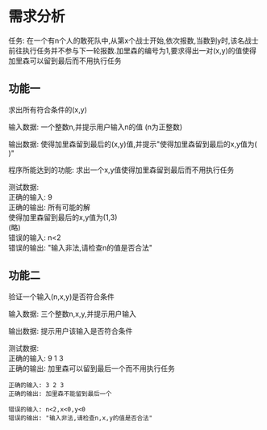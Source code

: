 # 需求分析

任务: 在一个有n个人的敢死队中,从第x个战士开始,依次报数,当数到y时,该名战士前往执行任务并不参与下一轮报数.加里森的编号为1,要求得出一对(x,y)的值使得加里森可以留到最后而不用执行任务

## 功能一

求出所有符合条件的(x,y)

输入数据: 一个整数n,并提示用户输入n的值 (n为正整数)

输出数据: 使得加里森留到最后的(x,y)值,并提示"使得加里森留到最后的x,y值为(    )"

程序所能达到的功能: 求出一个x,y值使得加里森留到最后而不用执行任务

测试数据:  
    正确的输入: 9  
    正确的输出:  所有可能的解  
                使得加里森留到最后的x,y值为(1,3)  
                (略)  
    错误的输入: n<2  
    错误的输出: "输入非法,请检查n的值是否合法"

## 功能二

验证一个输入(n,x,y)是否符合条件

输入数据: 三个整数n,x,y,并提示用户输入

输出数据: 提示用户该输入是否符合条件

测试数据:  
    正确的输入: 9 1 3  
    正确的输出: 加里森可以留到最后一个而不用执行任务  

    正确的输入: 3 2 3  
    正确的输出: 加里森不能留到最后一个  

    错误的输入: n<2,x<0,y<0
    错误的输出: "输入非法,请检查n,x,y的值是否合法"
